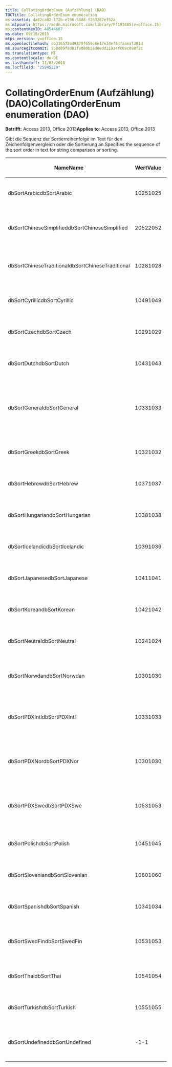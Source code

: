 ```yaml
---
title: CollatingOrderEnum (Aufzählung) (DAO)
TOCTitle: CollatingOrderEnum enumeration
ms:assetid: 4a82ca02-172b-e796-58d8-f263287ef52a
ms:mtpsurl: https://msdn.microsoft.com/library/Ff193485(v=office.15)
ms:contentKeyID: 48544667
ms.date: 09/18/2015
mtps_version: v=office.15
ms.openlocfilehash: cb316572a49879f659c6e17e34ef84faaeaf381d
ms.sourcegitcommit: 558d09fad81f8d80b5ad0edd21934fc09c098f2c
ms.translationtype: MT
ms.contentlocale: de-DE
ms.lasthandoff: 11/03/2018
ms.locfileid: "25945229"
---
```

# <a name="collatingorderenum-enumeration-dao"></a><span data-ttu-id="031da-102">CollatingOrderEnum (Aufzählung) (DAO)</span><span class="sxs-lookup"><span data-stu-id="031da-102">CollatingOrderEnum enumeration (DAO)</span></span>


<span data-ttu-id="031da-103">**Betrifft**: Access 2013, Office 2013</span><span class="sxs-lookup"><span data-stu-id="031da-103">**Applies to**: Access 2013, Office 2013</span></span>

<span data-ttu-id="031da-104">Gibt die Sequenz der Sortierreihenfolge im Text für den Zeichenfolgenvergleich oder die Sortierung an.</span><span class="sxs-lookup"><span data-stu-id="031da-104">Specifies the sequence of the sort order in text for string comparison or sorting.</span></span>

<table>
<colgroup>
<col style="width: 33%" />
<col style="width: 33%" />
<col style="width: 33%" />
</colgroup>
<thead>
<tr class="header">
<th><p><span data-ttu-id="031da-105">Name</span><span class="sxs-lookup"><span data-stu-id="031da-105">Name</span></span></p></th>
<th><p><span data-ttu-id="031da-106">Wert</span><span class="sxs-lookup"><span data-stu-id="031da-106">Value</span></span></p></th>
<th><p><span data-ttu-id="031da-107">Beschreibung</span><span class="sxs-lookup"><span data-stu-id="031da-107">Description</span></span></p></th>
</tr>
</thead>
<tbody>
<tr class="odd">
<td><p><span data-ttu-id="031da-108">dbSortArabic</span><span class="sxs-lookup"><span data-stu-id="031da-108">dbSortArabic</span></span></p></td>
<td><p><span data-ttu-id="031da-109">1025</span><span class="sxs-lookup"><span data-stu-id="031da-109">1025</span></span></p></td>
<td><p><span data-ttu-id="031da-110">Sortierreihenfolge für Arabisch</span><span class="sxs-lookup"><span data-stu-id="031da-110">Arabic collating order</span></span></p></td>
</tr>
<tr class="even">
<td><p><span data-ttu-id="031da-111">dbSortChineseSimplified</span><span class="sxs-lookup"><span data-stu-id="031da-111">dbSortChineseSimplified</span></span></p></td>
<td><p><span data-ttu-id="031da-112">2052</span><span class="sxs-lookup"><span data-stu-id="031da-112">2052</span></span></p></td>
<td><p><span data-ttu-id="031da-113">Sortierreihenfolge für vereinfachtes Chinesisch</span><span class="sxs-lookup"><span data-stu-id="031da-113">Simplified Chinese collating order</span></span></p></td>
</tr>
<tr class="odd">
<td><p><span data-ttu-id="031da-114">dbSortChineseTraditional</span><span class="sxs-lookup"><span data-stu-id="031da-114">dbSortChineseTraditional</span></span></p></td>
<td><p><span data-ttu-id="031da-115">1028</span><span class="sxs-lookup"><span data-stu-id="031da-115">1028</span></span></p></td>
<td><p><span data-ttu-id="031da-116">Sortierreihenfolge für traditionelles Chinesisch</span><span class="sxs-lookup"><span data-stu-id="031da-116">Traditional Chinese collating order</span></span></p></td>
</tr>
<tr class="even">
<td><p><span data-ttu-id="031da-117">dbSortCyrillic</span><span class="sxs-lookup"><span data-stu-id="031da-117">dbSortCyrillic</span></span></p></td>
<td><p><span data-ttu-id="031da-118">1049</span><span class="sxs-lookup"><span data-stu-id="031da-118">1049</span></span></p></td>
<td><p><span data-ttu-id="031da-119">Sortierreihenfolge für Russisch</span><span class="sxs-lookup"><span data-stu-id="031da-119">Russian collating order</span></span></p></td>
</tr>
<tr class="odd">
<td><p><span data-ttu-id="031da-120">dbSortCzech</span><span class="sxs-lookup"><span data-stu-id="031da-120">dbSortCzech</span></span></p></td>
<td><p><span data-ttu-id="031da-121">1029</span><span class="sxs-lookup"><span data-stu-id="031da-121">1029</span></span></p></td>
<td><p><span data-ttu-id="031da-122">Sortierreihenfolge für Tschechisch</span><span class="sxs-lookup"><span data-stu-id="031da-122">Czech collating order</span></span></p></td>
</tr>
<tr class="even">
<td><p><span data-ttu-id="031da-123">dbSortDutch</span><span class="sxs-lookup"><span data-stu-id="031da-123">dbSortDutch</span></span></p></td>
<td><p><span data-ttu-id="031da-124">1043</span><span class="sxs-lookup"><span data-stu-id="031da-124">1043</span></span></p></td>
<td><p><span data-ttu-id="031da-125">Sortierreihenfolge für Niederländisch</span><span class="sxs-lookup"><span data-stu-id="031da-125">Dutch collating order</span></span></p></td>
</tr>
<tr class="odd">
<td><p><span data-ttu-id="031da-126">dbSortGeneral</span><span class="sxs-lookup"><span data-stu-id="031da-126">dbSortGeneral</span></span></p></td>
<td><p><span data-ttu-id="031da-127">1033</span><span class="sxs-lookup"><span data-stu-id="031da-127">1033</span></span></p></td>
<td><p><span data-ttu-id="031da-128">Sortierreihenfolge für Englisch, Deutsch, Französisch und Portugiesisch</span><span class="sxs-lookup"><span data-stu-id="031da-128">English, German, French, and Portuguese collating order</span></span></p></td>
</tr>
<tr class="even">
<td><p><span data-ttu-id="031da-129">dbSortGreek</span><span class="sxs-lookup"><span data-stu-id="031da-129">dbSortGreek</span></span></p></td>
<td><p><span data-ttu-id="031da-130">1032</span><span class="sxs-lookup"><span data-stu-id="031da-130">1032</span></span></p></td>
<td><p><span data-ttu-id="031da-131">Sortierreihenfolge für Griechisch</span><span class="sxs-lookup"><span data-stu-id="031da-131">Greek collating order</span></span></p></td>
</tr>
<tr class="odd">
<td><p><span data-ttu-id="031da-132">dbSortHebrew</span><span class="sxs-lookup"><span data-stu-id="031da-132">dbSortHebrew</span></span></p></td>
<td><p><span data-ttu-id="031da-133">1037</span><span class="sxs-lookup"><span data-stu-id="031da-133">1037</span></span></p></td>
<td><p><span data-ttu-id="031da-134">Sortierreihenfolge für Hebräisch</span><span class="sxs-lookup"><span data-stu-id="031da-134">Hebrew collating order</span></span></p></td>
</tr>
<tr class="even">
<td><p><span data-ttu-id="031da-135">dbSortHungarian</span><span class="sxs-lookup"><span data-stu-id="031da-135">dbSortHungarian</span></span></p></td>
<td><p><span data-ttu-id="031da-136">1038</span><span class="sxs-lookup"><span data-stu-id="031da-136">1038</span></span></p></td>
<td><p><span data-ttu-id="031da-137">Sortierreihenfolge für Ungarisch</span><span class="sxs-lookup"><span data-stu-id="031da-137">Hungarian collating order</span></span></p></td>
</tr>
<tr class="odd">
<td><p><span data-ttu-id="031da-138">dbSortIcelandic</span><span class="sxs-lookup"><span data-stu-id="031da-138">dbSortIcelandic</span></span></p></td>
<td><p><span data-ttu-id="031da-139">1039</span><span class="sxs-lookup"><span data-stu-id="031da-139">1039</span></span></p></td>
<td><p><span data-ttu-id="031da-140">Sortierreihenfolge für Isländisch</span><span class="sxs-lookup"><span data-stu-id="031da-140">Icelandic collating order</span></span></p></td>
</tr>
<tr class="even">
<td><p><span data-ttu-id="031da-141">dbSortJapanese</span><span class="sxs-lookup"><span data-stu-id="031da-141">dbSortJapanese</span></span></p></td>
<td><p><span data-ttu-id="031da-142">1041</span><span class="sxs-lookup"><span data-stu-id="031da-142">1041</span></span></p></td>
<td><p><span data-ttu-id="031da-143">Sortierreihenfolge für Japanisch</span><span class="sxs-lookup"><span data-stu-id="031da-143">Japanese collating order</span></span></p></td>
</tr>
<tr class="odd">
<td><p><span data-ttu-id="031da-144">dbSortKorean</span><span class="sxs-lookup"><span data-stu-id="031da-144">dbSortKorean</span></span></p></td>
<td><p><span data-ttu-id="031da-145">1042</span><span class="sxs-lookup"><span data-stu-id="031da-145">1042</span></span></p></td>
<td><p><span data-ttu-id="031da-146">Sortierreihenfolge für Koreanisch</span><span class="sxs-lookup"><span data-stu-id="031da-146">Korean collating order</span></span></p></td>
</tr>
<tr class="even">
<td><p><span data-ttu-id="031da-147">dbSortNeutral</span><span class="sxs-lookup"><span data-stu-id="031da-147">dbSortNeutral</span></span></p></td>
<td><p><span data-ttu-id="031da-148">1024</span><span class="sxs-lookup"><span data-stu-id="031da-148">1024</span></span></p></td>
<td><p><span data-ttu-id="031da-149">Neutrale Sortierreihenfolge</span><span class="sxs-lookup"><span data-stu-id="031da-149">Neutral collating order</span></span></p></td>
</tr>
<tr class="odd">
<td><p><span data-ttu-id="031da-150">dbSortNorwdan</span><span class="sxs-lookup"><span data-stu-id="031da-150">dbSortNorwdan</span></span></p></td>
<td><p><span data-ttu-id="031da-151">1030</span><span class="sxs-lookup"><span data-stu-id="031da-151">1030</span></span></p></td>
<td><p><span data-ttu-id="031da-152">Sortierreihenfolge für Norwegisch und Dänisch</span><span class="sxs-lookup"><span data-stu-id="031da-152">Norwegian and Danish collating order</span></span></p></td>
</tr>
<tr class="even">
<td><p><span data-ttu-id="031da-153">dbSortPDXIntl</span><span class="sxs-lookup"><span data-stu-id="031da-153">dbSortPDXIntl</span></span></p></td>
<td><p><span data-ttu-id="031da-154">1033</span><span class="sxs-lookup"><span data-stu-id="031da-154">1033</span></span></p></td>
<td><p><span data-ttu-id="031da-155">Sortierreihenfolge für Paradox International</span><span class="sxs-lookup"><span data-stu-id="031da-155">Paradox international collating order</span></span></p></td>
</tr>
<tr class="odd">
<td><p><span data-ttu-id="031da-156">dbSortPDXNor</span><span class="sxs-lookup"><span data-stu-id="031da-156">dbSortPDXNor</span></span></p></td>
<td><p><span data-ttu-id="031da-157">1030</span><span class="sxs-lookup"><span data-stu-id="031da-157">1030</span></span></p></td>
<td><p><span data-ttu-id="031da-158">Sortierreihenfolge für Paradox Norwegisch und Dänisch</span><span class="sxs-lookup"><span data-stu-id="031da-158">Paradox Norwegian and Danish collating order</span></span></p></td>
</tr>
<tr class="even">
<td><p><span data-ttu-id="031da-159">dbSortPDXSwe</span><span class="sxs-lookup"><span data-stu-id="031da-159">dbSortPDXSwe</span></span></p></td>
<td><p><span data-ttu-id="031da-160">1053</span><span class="sxs-lookup"><span data-stu-id="031da-160">1053</span></span></p></td>
<td><p><span data-ttu-id="031da-161">Sortierreihenfolge für Paradox Schwedisch und Finnisch</span><span class="sxs-lookup"><span data-stu-id="031da-161">Paradox Swedish and Finnish collating order</span></span></p></td>
</tr>
<tr class="odd">
<td><p><span data-ttu-id="031da-162">dbSortPolish</span><span class="sxs-lookup"><span data-stu-id="031da-162">dbSortPolish</span></span></p></td>
<td><p><span data-ttu-id="031da-163">1045</span><span class="sxs-lookup"><span data-stu-id="031da-163">1045</span></span></p></td>
<td><p><span data-ttu-id="031da-164">Sortierreihenfolge für Polnisch</span><span class="sxs-lookup"><span data-stu-id="031da-164">Polish collating order</span></span></p></td>
</tr>
<tr class="even">
<td><p><span data-ttu-id="031da-165">dbSortSlovenian</span><span class="sxs-lookup"><span data-stu-id="031da-165">dbSortSlovenian</span></span></p></td>
<td><p><span data-ttu-id="031da-166">1060</span><span class="sxs-lookup"><span data-stu-id="031da-166">1060</span></span></p></td>
<td><p><span data-ttu-id="031da-167">Sortierreihenfolge für Slowenisch</span><span class="sxs-lookup"><span data-stu-id="031da-167">Slovenian collating order</span></span></p></td>
</tr>
<tr class="odd">
<td><p><span data-ttu-id="031da-168">dbSortSpanish</span><span class="sxs-lookup"><span data-stu-id="031da-168">dbSortSpanish</span></span></p></td>
<td><p><span data-ttu-id="031da-169">1034</span><span class="sxs-lookup"><span data-stu-id="031da-169">1034</span></span></p></td>
<td><p><span data-ttu-id="031da-170">Sortierreihenfolge für Spanisch</span><span class="sxs-lookup"><span data-stu-id="031da-170">Spanish collating order</span></span></p></td>
</tr>
<tr class="even">
<td><p><span data-ttu-id="031da-171">dbSortSwedFin</span><span class="sxs-lookup"><span data-stu-id="031da-171">dbSortSwedFin</span></span></p></td>
<td><p><span data-ttu-id="031da-172">1053</span><span class="sxs-lookup"><span data-stu-id="031da-172">1053</span></span></p></td>
<td><p><span data-ttu-id="031da-173">Sortierreihenfolge für Schwedisch und Finnisch</span><span class="sxs-lookup"><span data-stu-id="031da-173">Swedish and Finnish collating order</span></span></p></td>
</tr>
<tr class="odd">
<td><p><span data-ttu-id="031da-174">dbSortThai</span><span class="sxs-lookup"><span data-stu-id="031da-174">dbSortThai</span></span></p></td>
<td><p><span data-ttu-id="031da-175">1054</span><span class="sxs-lookup"><span data-stu-id="031da-175">1054</span></span></p></td>
<td><p><span data-ttu-id="031da-176">Sortierreihenfolge für Thailändisch</span><span class="sxs-lookup"><span data-stu-id="031da-176">Thai collating order</span></span></p></td>
</tr>
<tr class="even">
<td><p><span data-ttu-id="031da-177">dbSortTurkish</span><span class="sxs-lookup"><span data-stu-id="031da-177">dbSortTurkish</span></span></p></td>
<td><p><span data-ttu-id="031da-178">1055</span><span class="sxs-lookup"><span data-stu-id="031da-178">1055</span></span></p></td>
<td><p><span data-ttu-id="031da-179">Sortierreihenfolge für Türkisch</span><span class="sxs-lookup"><span data-stu-id="031da-179">Turkish collating order</span></span></p></td>
</tr>
<tr class="odd">
<td><p><span data-ttu-id="031da-180">dbSortUndefined</span><span class="sxs-lookup"><span data-stu-id="031da-180">dbSortUndefined</span></span></p></td>
<td><p><span data-ttu-id="031da-181">-1</span><span class="sxs-lookup"><span data-stu-id="031da-181">-1</span></span></p></td>
<td><p><span data-ttu-id="031da-182">Sortierreihenfolge nicht definiert oder unbekannt</span><span class="sxs-lookup"><span data-stu-id="031da-182">Collating order undefined or unknown</span></span></p></td>
</tr>
</tbody>
</table>

